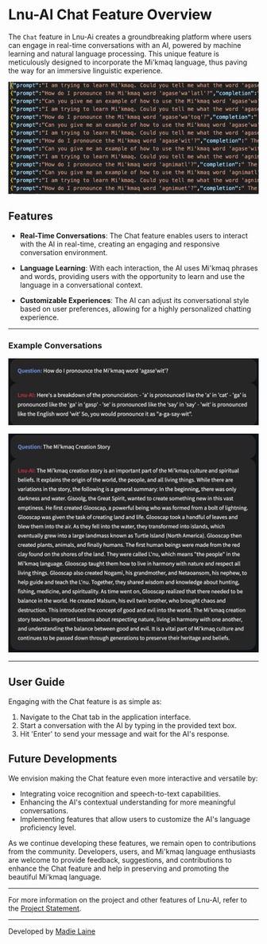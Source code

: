 # Lnu-AI Chat Feature Overview

The `Chat` feature in Lnu-Ai creates a groundbreaking platform where users can engage in real-time conversations with an AI, powered by machine learning and natural language processing. This unique feature is meticulously designed to incorporate the Mi'kmaq language, thus paving the way for an immersive linguistic experience.

<p align="center">
  <img src="../images/chat2.png"width="600"/>
</p>

## Features

- **Real-Time Conversations**: The Chat feature enables users to interact with the AI in real-time, creating an engaging and responsive conversation environment.

- **Language Learning**: With each interaction, the AI uses Mi'kmaq phrases and words, providing users with the opportunity to learn and use the language in a conversational context.



- **Customizable Experiences**: The AI can adjust its conversational style based on user preferences, allowing for a highly personalized chatting experience.

---
### Example Conversations
<p align="center">
  <img src="../images/chat3.png"width="700"/>
</p>

<p align="center">
  <img src="../images/chat1.png"width="700"/>
</p>

---
## User Guide

Engaging with the Chat feature is as simple as:

1. Navigate to the Chat tab in the application interface.
2. Start a conversation with the AI by typing in the provided text box.
3. Hit 'Enter' to send your message and wait for the AI's response.


## Future Developments

We envision making the Chat feature even more interactive and versatile by:

- Integrating voice recognition and speech-to-text capabilities.
- Enhancing the AI's contextual understanding for more meaningful conversations.
- Implementing features that allow users to customize the AI's language proficiency level.

As we continue developing these features, we remain open to contributions from the community. Developers, users, and Mi'kmaq language enthusiasts are welcome to provide feedback, suggestions, and contributions to enhance the Chat feature and help in preserving and promoting the beautiful Mi'kmaq language. 

---

For more information on the project and other features of Lnu-AI, refer to the [Project Statement](ProjectStatement.md).

---

Developed by [Madie Laine](https://twitter.com/justmadielaine)
